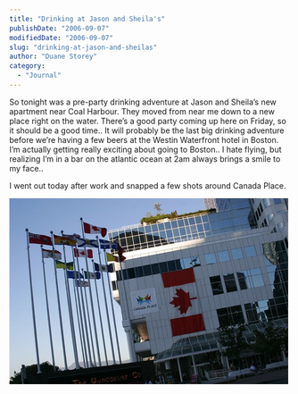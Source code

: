 ```yaml
---
title: "Drinking at Jason and Sheila's"
publishDate: "2006-09-07"
modifiedDate: "2006-09-07"
slug: "drinking-at-jason-and-sheilas"
author: "Duane Storey"
category:
  - "Journal"
---
```


So tonight was a pre-party drinking adventure at Jason and Sheila’s new apartment near Coal Harbour. They moved from near me down to a new place right on the water. There’s a good party coming up here on Friday, so it should be a good time.. It will probably be the last big drinking adventure before we’re having a few beers at the Westin Waterfront hotel in Boston. I’m actually getting really exciting about going to Boston.. I hate flying, but realizing I’m in a bar on the atlantic ocean at 2am always brings a smile to my face..

I went out today after work and snapped a few shots around Canada Place.

[](http://www.flickr.com/photos/duanestorey/236448952/)[![Canada Place](_images/drinking-at-jason-and-sheilas-1.jpg)](http://www.flickr.com/photos/duanestorey/236448943/)